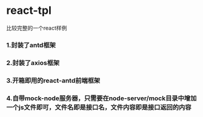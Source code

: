 # react-tpl
比较完整的一个react样例
### 1.封装了antd框架
### 2.封装了axios框架
### 3.开箱即用的react-antd前端框架
### 4.自带mock-node服务器，只需要在node-server/mock目录中增加一个js文件即可，文件名即是接口名，文件内容即是接口返回的内容
